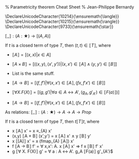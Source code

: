 % Parametricity theorem Cheat Sheet
% Jean-Philippe Bernardy

\DeclareUnicodeCharacter{10214}{\ensuremath{\langle}} 
\DeclareUnicodeCharacter{10215}{\ensuremath{\rangle}} 
\DeclareUnicodeCharacter{9733}{\ensuremath{\star}} 

$⟦\_⟧ : (A : ★) → [(A,A)]$


If $t$ is a closed term of type $T$, then $(t,t) ∈ ⟦T⟧$, where


  * $⟦A⟧ = [(x,x) | x ∈ A]$
  * $⟦A × B⟧ = [((x,y),(x',y')) | (x,x') ∈ ⟦A⟧ ∧ (y,y') ∈ ⟦B⟧]$
  * List is the same stuff.
  * $⟦A → B⟧ = [(f,f') | ∀ (x,x') ∈ ⟦A⟧, (f x, f' x') ∈ ⟦B⟧]$
  * $⟦∀ X. F(X)⟧ = [(g,g') | ∀ a ∈ A ↔ A', (g_A,g'_{A'}) ∈ ⟦F(a)⟧)]$



  * $⟦A → B⟧ = [(f,f') | ∀ (x,x') ∈ ⟦A⟧, (f x, f' x') ∈ ⟦B⟧]$


As relations:  $⟦\_⟧ : (A : ★) → A → A → Prop$

If $t$ is a closed term of type $T$, then $t ⟦T⟧ t$, where

* x ⟦A⟧ x' = x ≡_{A} x'
* (x,y) ⟦A × B⟧ (x',y') = x ⟦A⟧ x' ∧ y ⟦B⟧ y'
* x ⟦[A]⟧ x' = x (fmap_{A} ⟦A⟧) x'
* f ⟦A → B⟧ f' = ∀ x,x': A. x ⟦A⟧ x' ⇒ f x ⟦B⟧ f' x'
* g ⟦∀ X. F(X)⟧ g' = ∀ a : A ↔ A'. g_A ⟦F(a)⟧ g'_{A'}$
  






